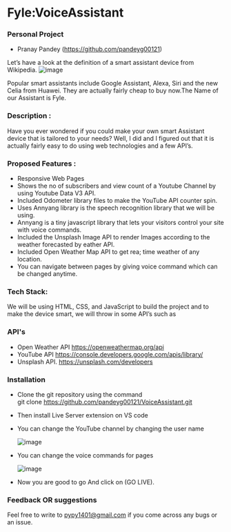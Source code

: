 # Fyle:VoiceAssistant


### Personal Project
- Pranay Pandey (https://github.com/pandeyg00121)



Let’s have a look at the definition of a smart assistant device from Wikipedia.
![image](https://github.com/pandeyg00121/VoiceAssistant/assets/97390441/791421e9-2d35-4b15-ad8d-a4ccd4eeaba0)

Popular smart assistants include Google Assistant, Alexa, Siri and the new Celia from Huawei.
They are actually fairly cheap to buy now.The Name of our Assistant is Fyle.

### Description :
Have you ever wondered if you could make your own smart Assistant device that is tailored to your needs?
Well, I did and I figured out that it is actually fairly easy to do using web technologies and a few API’s.

### Proposed Features :

- Responsive Web Pages
- Shows the no of subscribers and view count of a Youtube Channel by using Youtube Data V3 API.
- Included Odometer library files to make the YouTube API counter spin.
- Uses Annyang library is the speech recognition library that we will be using.
- Annyang is a tiny javascript library that lets your visitors control your site with voice commands.
- Included the Unsplash Image API to render Images according to the weather forecasted by eather API.
- Included Open Weather Map API to get rea; time weather of any location.
- You can navigate between pages by giving voice command which can be changed anytime.

### Tech Stack:
We will be using HTML, CSS, and JavaScript to build the project and to make the device smart,
we will throw in some API’s such as 

### API's
- Open Weather API
  https://openweathermap.org/api
- YouTube API
  https://console.developers.google.com/apis/library/
- Unsplash API.
  https://unsplash.com/developers

### Installation
- Clone the git repository using the command <br/>
  git clone https://github.com/pandeyg00121/VoiceAssistant.git<br/>
- Then install Live Server extension on VS code
- You can change the YouTube channel by changing the user name
  
  ![image](https://github.com/pandeyg00121/VoiceAssistant/assets/97390441/08470ff7-5b64-4d3e-8be7-059c984cf66d)
  
- You can change the voice commands for pages<br/>

  ![image](https://github.com/pandeyg00121/VoiceAssistant/assets/97390441/5e9721a4-21d6-4a75-b413-11e5023eaa2e)

- Now you are good to go And click on (GO LIVE).

### Feedback OR suggestions
Feel free to write to pypy1401@gmail.com if you come across any bugs or an issue.
